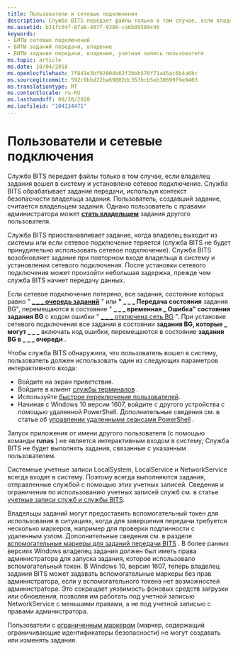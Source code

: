 ```yaml
---
title: Пользователи и сетевые подключения
description: Служба BITS передает файлы только в том случае, если владелец задания вошел в систему и установлено сетевое подключение.
ms.assetid: b31fc04f-8fa8-407f-9380-ca6b09589c46
keywords:
- БИТЫ сетевых подключений
- БИТЫ заданий передачи, владение
- БИТЫ задания передачи, владение, учетная запись пользователя
ms.topic: article
ms.date: 10/04/2018
ms.openlocfilehash: 7f841e3bf92004b62f3bbb576f71a45ac6b4a6bc
ms.sourcegitcommit: 592c9bbd22ba69802dc353bcb5eb30699f9e9403
ms.translationtype: MT
ms.contentlocale: ru-RU
ms.lasthandoff: 08/20/2020
ms.locfileid: "104134471"
---
```

# <a name="users-and-network-connections"></a>Пользователи и сетевые подключения

Служба BITS передает файлы только в том случае, если владелец задания вошел в систему и установлено сетевое подключение. Служба BITS обрабатывает задание передачи, используя контекст безопасности владельца задания. Пользователь, создавший задание, считается владельцем задания. Однако пользователь с правами администратора может [**стать владельцем**](/windows/desktop/api/Bits/nf-bits-ibackgroundcopyjob-takeownership) задания другого пользователя.

Служба BITS приостанавливает задание, когда владелец выходит из системы или если сетевое подключение теряется (служба BITS не будет принудительно использовать сетевое подключение). Служба BITS возобновляет задание при повторном входе владельца в систему и установлении сетевого подключения. После установки сетевого подключения может произойти небольшая задержка, прежде чем служба BITS начнет передачу данных.

Если сетевое подключение потеряно, все задания, состояние которых равно " [**\_ \_ \_ очередь заданий**](/windows/desktop/api/Bits/ne-bits-bg_job_state) " или **" \_ \_ \_ Передача состояния** задания BG", перемещаются в состояние " **\_ \_ \_ временная \_ Ошибка" состояния задания BG** с кодом ошибки " [ \_ \_ \_ отключена сеть BG](bits-return-values.md) ". При установке сетевого подключения все задания в состоянии **задания BG, которые \_ могут \_ \_ \_** включать код ошибки, перемещаются в состояние **задания BG в \_ \_ \_ очереди** .

Чтобы служба BITS обнаружила, что пользователь вошел в систему, пользователь должен использовать один из следующих параметров интерактивного входа:

-   Войдите на экран приветствия.
-   Войдите в клиент [службы терминалов](../termserv/terminal-services-portal.md) .
-   Используйте [быстрое переключение пользователей](../shell/fast-user-switching.md).
-   Начиная с Windows 10 версии 1607, войдите с другого устройства с помощью удаленной PowerShell. Дополнительные сведения см. в статье об [управлении удаленными сеансами PowerShell](using-windows-powershell-to-create-bits-transfer-jobs.md) .

Запуск приложения от имени другого пользователя (с помощью команды **runas** ) не является интерактивным входом в систему; Служба BITS не будет выполнять задания, связанные с указанным пользователем.

Системные учетные записи LocalSystem, LocalService и NetworkService всегда входят в систему. Поэтому всегда выполняются задания, отправленные службой с помощью этих учетных записей. Сведения и ограничения по использованию учетных записей служб см. в статье [учетные записи служб и службы BITS](service-accounts-and-bits.md).

Владельцы заданий могут предоставить вспомогательный токен для использования в ситуациях, когда для завершения передачи требуется несколько маркеров, например для проверки подлинности с удаленным узлом. Дополнительные сведения см. в разделе [вспомогательные маркеры для заданий передачи BITS](helper-tokens-for-bits-transfer-jobs.md) . В более ранних версиях Windows владелец задания должен был иметь права администратора для запуска задания, которое использовало вспомогательный токен. В Windows 10, версия 1607, теперь владелец задания BITS может задавать вспомогательные маркеры без прав администратора, если у вспомогательного токена нет возможностей администратора. Это сокращает уязвимость фоновых средств загрузки или обновления, позволяя им работать под учетной записью NetworkService с меньшими правами, а не под учетной записью с правами администратора.

Пользователи с [ограниченным маркером](../secauthz/restricted-tokens.md) (маркер, содержащий ограничивающие идентификаторы безопасности) не могут создавать или изменять задания.
 

 